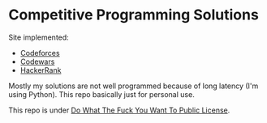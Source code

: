 # Competitive Programming Solutions
Site implemented:
- [Codeforces](https://codeforces.com/)
- [Codewars](https://codewars.com)
- [HackerRank](https://hackerrank.com)

Mostly my solutions are not well programmed because of long latency (I'm using Python). This repo basically just for personal use.

This repo is under [Do What The Fuck You Want To Public License](LICENSE).